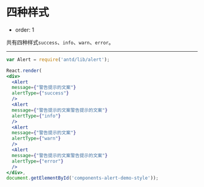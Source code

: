 # 四种样式

- order: 1

共有四种样式`success`、`info`、`warn`、`error`。

---

````jsx
var Alert = require('antd/lib/alert');

React.render(
<div>
  <Alert
  message={"警告提示的文案"}
  alertType={"success"}
  />
  <Alert
  message={"警告提示的文案警告提示的文案"}
  alertType={"info"}
  />
  <Alert
  message={"警告提示的文案"}
  alertType={"warn"}
  />
  <Alert
  message={"警告提示的文案警告提示的文案"}
  alertType={"error"}
  />
</div>,
document.getElementById('components-alert-demo-style'));
````